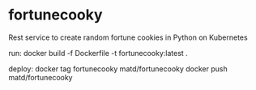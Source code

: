 # fortunecooky
Rest service to create random fortune cookies in Python on Kubernetes

run:
docker build -f Dockerfile -t fortunecooky:latest .

deploy:
docker tag fortunecooky matd/fortunecooky
docker push matd/fortunecooky